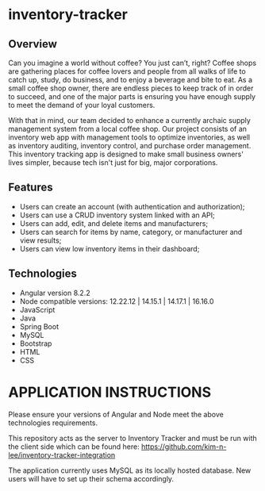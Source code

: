 # inventory-tracker

## Overview

Can you imagine a world without coffee? You just can’t, right? Coffee shops are gathering places for coffee lovers and people from all walks of life to catch up, study, do business, and to enjoy a beverage and bite to eat. As a small coffee shop owner, there are endless pieces to keep track of in order to succeed, and one of the major parts is ensuring you have enough supply to meet the demand of your loyal customers.

With that in mind, our team decided to enhance a currently archaic supply management system from a local coffee shop. Our project consists of an inventory web app with management tools to optimize inventories, as well as inventory auditing, inventory control, and purchase order management. This inventory tracking app is designed to make small business owners' lives simpler, because tech isn't just for big, major corporations.

## Features

- Users can create an account (with authentication and authorization); 
- Users can use a CRUD inventory system linked with an API; 
- Users can add, edit, and delete items and manufacturers; 
- Users can search for items by name, category, or manufacturer and view results; 
- Users can view low inventory items in their dashboard;

## Technologies

- Angular version 8.2.2
- Node compatible versions: 12.22.12 | 14.15.1 | 14.17.1 | 16.16.0
- JavaScript
- Java 
- Spring Boot 
- MySQL 
- Bootstrap 
- HTML 
- CSS

# APPLICATION INSTRUCTIONS
Please ensure your versions of Angular and Node meet the above technologies requirements.

This repository acts as the server to Inventory Tracker and must be run with the client side which can be found here: https://github.com/kim-n-lee/inventory-tracker-integration

The application currently uses MySQL as its locally hosted database. New users will have to set up their schema accordingly.
